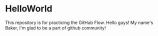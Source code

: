# HelloWorld
This repository is for practicing the GitHub Flow.
Hello guys! My name's Baker, I'm glad to be a part of github community!
